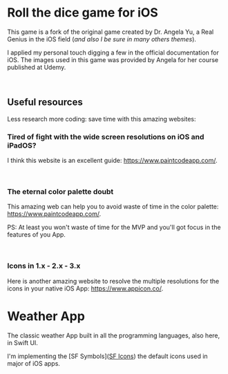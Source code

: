 # Roll the dice game for iOS

This game is a fork of the original game created by Dr. Angela Yu, a Real Genius in the iOS field (_and also I be sure in many others themes_).

I applied my personal touch digging a few in the official documentation for iOS. The images used in this game was provided by Angela for her course published at Udemy.

<br>

## Useful resources

Less research more coding: save time with this amazing websites:


### Tired of fight with the wide screen resolutions on iOS and iPadOS?

I think this website is an excellent guide: https://www.paintcodeapp.com/.

<br>

### The eternal color palette doubt

This amazing web can help you to avoid waste of time in the color palette: https://www.paintcodeapp.com/.

PS: At least you won't waste of time for the MVP and you'll got focus in the features of you App.

<br>

### Icons in 1.x - 2.x - 3.x

Here is another amazing website to resolve the multiple resolutions for the icons in your native iOS App: https://www.appicon.co/.

# Weather App

The classic weather App built in all the programming languages, also here, in Swift UI.

I'm implementing the [SF Symbols]([SF Icons](https://developer.apple.com/sf-symbols/)) the default icons used in major of iOS apps.
